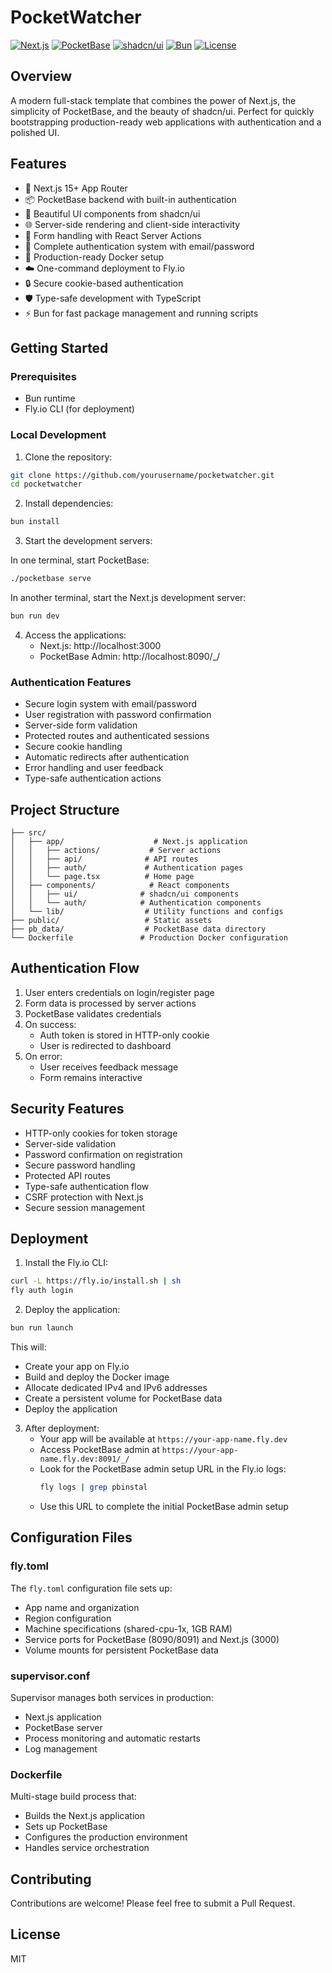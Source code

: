 # PocketWatcher

[![Next.js](https://img.shields.io/badge/Next.js-15%2B-black)](https://nextjs.org/)
[![PocketBase](https://img.shields.io/badge/PocketBase-0.23-blue)](https://pocketbase.io/)
[![shadcn/ui](https://img.shields.io/badge/shadcn%2Fui-latest-purple)](https://ui.shadcn.com/)
[![Bun](https://img.shields.io/badge/Bun-1.0%2B-black)](https://bun.sh/)
[![License](https://img.shields.io/badge/license-MIT-green)](LICENSE)

## Overview

A modern full-stack template that combines the power of Next.js, the simplicity of PocketBase, and the beauty of shadcn/ui. Perfect for quickly bootstrapping production-ready web applications with authentication and a polished UI.

## Features

- 🚀 Next.js 15+ App Router
- 📦 PocketBase backend with built-in authentication
- 🎨 Beautiful UI components from shadcn/ui
- 🌐 Server-side rendering and client-side interactivity
- 🔄 Form handling with React Server Actions
- 🔐 Complete authentication system with email/password
- 🐳 Production-ready Docker setup
- ☁️ One-command deployment to Fly.io
- 🔒 Secure cookie-based authentication
- 🛡️ Type-safe development with TypeScript
- ⚡ Bun for fast package management and running scripts

## Getting Started

### Prerequisites

- Bun runtime
- Fly.io CLI (for deployment)

### Local Development

1. Clone the repository:

```bash
git clone https://github.com/yourusername/pocketwatcher.git
cd pocketwatcher
```

2. Install dependencies:

```bash
bun install
```

3. Start the development servers:

In one terminal, start PocketBase:

```bash
./pocketbase serve
```

In another terminal, start the Next.js development server:

```bash
bun run dev
```

4. Access the applications:
   - Next.js: http://localhost:3000
   - PocketBase Admin: http://localhost:8090/\_/

### Authentication Features

- Secure login system with email/password
- User registration with password confirmation
- Server-side form validation
- Protected routes and authenticated sessions
- Secure cookie handling
- Automatic redirects after authentication
- Error handling and user feedback
- Type-safe authentication actions

## Project Structure

```
├── src/
│   ├── app/                    # Next.js application
│   │   ├── actions/           # Server actions
│   │   ├── api/              # API routes
│   │   ├── auth/             # Authentication pages
│   │   └── page.tsx          # Home page
│   ├── components/            # React components
│   │   ├── ui/              # shadcn/ui components
│   │   └── auth/            # Authentication components
│   └── lib/                  # Utility functions and configs
├── public/                   # Static assets
├── pb_data/                  # PocketBase data directory
└── Dockerfile               # Production Docker configuration
```

## Authentication Flow

1. User enters credentials on login/register page
2. Form data is processed by server actions
3. PocketBase validates credentials
4. On success:
   - Auth token is stored in HTTP-only cookie
   - User is redirected to dashboard
5. On error:
   - User receives feedback message
   - Form remains interactive

## Security Features

- HTTP-only cookies for token storage
- Server-side validation
- Password confirmation on registration
- Secure password handling
- Protected API routes
- Type-safe authentication flow
- CSRF protection with Next.js
- Secure session management

## Deployment

1. Install the Fly.io CLI:

```bash
curl -L https://fly.io/install.sh | sh
fly auth login
```

2. Deploy the application:

```bash
bun run launch
```

This will:

- Create your app on Fly.io
- Build and deploy the Docker image
- Allocate dedicated IPv4 and IPv6 addresses
- Create a persistent volume for PocketBase data
- Deploy the application

3. After deployment:
   - Your app will be available at `https://your-app-name.fly.dev`
   - Access PocketBase admin at `https://your-app-name.fly.dev:8091/_/`
   - Look for the PocketBase admin setup URL in the Fly.io logs:
     ```bash
     fly logs | grep pbinstal
     ```
   - Use this URL to complete the initial PocketBase admin setup

## Configuration Files

### fly.toml

The `fly.toml` configuration file sets up:

- App name and organization
- Region configuration
- Machine specifications (shared-cpu-1x, 1GB RAM)
- Service ports for PocketBase (8090/8091) and Next.js (3000)
- Volume mounts for persistent PocketBase data

### supervisor.conf

Supervisor manages both services in production:

- Next.js application
- PocketBase server
- Process monitoring and automatic restarts
- Log management

### Dockerfile

Multi-stage build process that:

- Builds the Next.js application
- Sets up PocketBase
- Configures the production environment
- Handles service orchestration

## Contributing

Contributions are welcome! Please feel free to submit a Pull Request.

## License

MIT
